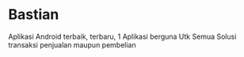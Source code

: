 # Bastian
Aplikasi Android terbaik, terbaru, 1 Aplikasi berguna Utk Semua Solusi transaksi penjualan maupun pembelian
